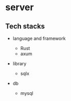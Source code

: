# server

## Tech stacks
- language and framework
  - Rust
  - axum

- library
  - sqlx

- db
  - mysql  
